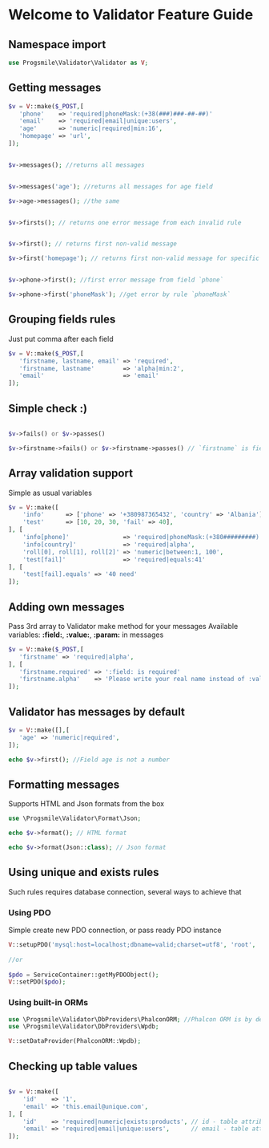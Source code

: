 # Welcome to Validator Feature Guide

## Namespace import
```php
use Progsmile\Validator\Validator as V;
```


## Getting messages
```php
$v = V::make($_POST,[
   'phone'    => 'required|phoneMask:(+38(###)###-##-##)'
   'email'    => 'required|email|unique:users',
   'age'      => 'numeric|required|min:16',
   'homepage' => 'url',
]);


$v->messages(); //returns all messages


$v->messages('age'); //returns all messages for age field

$v->age->messages(); //the same


$v->firsts(); // returns one error message from each invalid rule


$v->first(); // returns first non-valid message 

$v->first('homepage'); // returns first non-valid message for specific field


$v->phone->first(); //first error message from field `phone`

$v->phone->first('phoneMask'); //get error by rule `phoneMask`
```

## Grouping fields rules
Just put comma after each field
```php
$v = V::make($_POST,[
   'firstname, lastname, email' => 'required',
   'firstname, lastname'        => 'alpha|min:2',
   'email'                      => 'email'
]);

```

## Simple check :)
```php

$v->fails() or $v->passes()

$v->firstname->fails() or $v->firstname->passes() // `firstname` is field name
```


## Array validation support
Simple as usual variables
```php
$v = V::make([
    'info'      => ['phone' => '+380987365432', 'country' => 'Albania'],
    'test'      => [10, 20, 30, 'fail' => 40],
], [
    'info[phone]'               => 'required|phoneMask:(+380#########)',
    'info[country]'             => 'required|alpha',
    'roll[0], roll[1], roll[2]' => 'numeric|between:1, 100',
    'test[fail]'                => 'required|equals:41'
], [
    'test[fail].equals' => '40 need'
]);
```



## Adding own messages
Pass 3rd array to Validator make method for your messages
Available variables: **:field:**, **:value:**, **:param:** in messages
```php
$v = V::make($_POST,[
   'firstname' => 'required|alpha',
], [
   'firstname.required' => ':field: is required'
   'firstname.alpha'    => 'Please write your real name instead of :value:'
]);

```

## Validator has messages by default
```php
$v = V::make([],[
   'age' => 'numeric|required',
]);

echo $v->first(); //Field age is not a number
```



## Formatting messages
Supports HTML and Json formats from the box
```php
use \Progsmile\Validator\Format\Json;

echo $v->format(); // HTML format

echo $v->format(Json::class); // Json format

```

## Using unique and exists rules
Such rules requires database connection, several ways to achieve that

### Using PDO
Simple create new PDO connection, or pass ready PDO instance

```php
V::setupPDO('mysql:host=localhost;dbname=valid;charset=utf8', 'root', '123')
 
//or
 
$pdo = ServiceContainer::getMyPDOObject();
V::setPDO($pdo);

```
 
### Using built-in ORMs

```php
use \Progsmile\Validator\DbProviders\PhalconORM; //Phalcon ORM is by default
use \Progsmile\Validator\DbProviders\Wpdb;

V::setDataProvider(PhalconORM::Wpdb);
```

## Checking up table values
```php

$v = V::make([
    'id'    => '1',
    'email' => 'this.email@unique.com',
], [
    'id'    => 'required|numeric|exists:products', // id - table attribute, products - table
    'email' => 'required|email|unique:users',      // email - table attr, users - table 
]);

```
